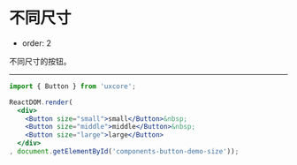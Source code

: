 不同尺寸
========

- order: 2

不同尺寸的按钮。

---

````jsx
import { Button } from 'uxcore';

ReactDOM.render(
  <div>
    <Button size="small">small</Button>&nbsp;
    <Button size="middle">middle</Button>&nbsp;
    <Button size="large">large</Button>
  </div>
, document.getElementById('components-button-demo-size'));
````
